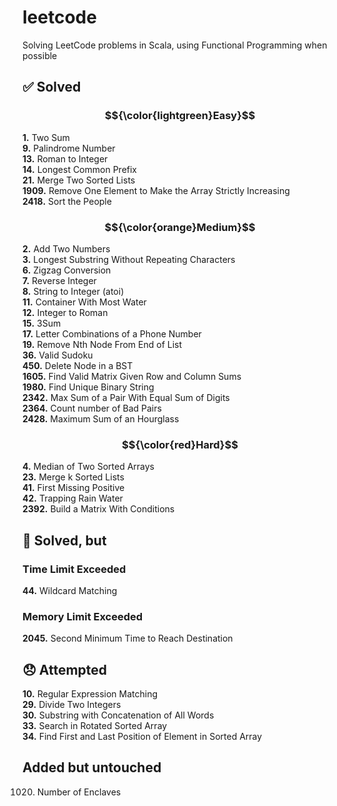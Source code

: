 # leetcode

Solving LeetCode problems in Scala, using Functional Programming when possible

## ✅ Solved

### $${\color{lightgreen}Easy}$$

**1.** Two Sum\
**9.** Palindrome Number\
**13.** Roman to Integer\
**14.** Longest Common Prefix\
**21.** Merge Two Sorted Lists\
**1909.** Remove One Element to Make the Array Strictly Increasing\
**2418.** Sort the People

### $${\color{orange}Medium}$$

**2.** Add Two Numbers\
**3.** Longest Substring Without Repeating Characters\
**6.** Zigzag Conversion\
**7.** Reverse Integer\
**8.** String to Integer (atoi)\
**11.** Container With Most Water\
**12.** Integer to Roman\
**15.** 3Sum\
**17.** Letter Combinations of a Phone Number\
**19.** Remove Nth Node From End of List\
**36.** Valid Sudoku\
**450.** Delete Node in a BST\
**1605.** Find Valid Matrix Given Row and Column Sums\
**1980.** Find Unique Binary String\
**2342.** Max Sum of a Pair With Equal Sum of Digits\
**2364.** Count number of Bad Pairs\
**2428.** Maximum Sum of an Hourglass

### $${\color{red}Hard}$$

**4.** Median of Two Sorted Arrays\
**23.** Merge k Sorted Lists\
**41.** First Missing Positive\
**42.** Trapping Rain Water\
**2392.** Build a Matrix With Conditions

## 🚧 Solved, but

### Time Limit Exceeded

**44.** Wildcard Matching

### Memory Limit Exceeded

**2045.** Second Minimum Time to Reach Destination

## 😞 Attempted

**10.** Regular Expression Matching\
**29.** Divide Two Integers\
**30.** Substring with Concatenation of All Words\
**33.** Search in Rotated Sorted Array\
**34.** Find First and Last Position of Element in Sorted Array

## Added but untouched

1020. Number of Enclaves
